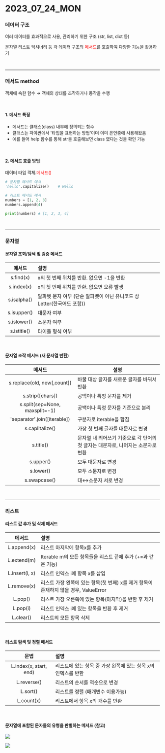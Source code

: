# 2023_07_24_MON

### 데이터 구조

여러 데이터를 효과적으로 사용, 관리하기 위한 구조 (str, list, dict 등)

문자열 리스트 딕셔너리 등 각 데이터 구조의 <span style="color:red">메서드</span>를 호출하여 다양한 기능을 활용하기

<br/>

---

### 메서드 method

객체에 속한 함수 → 객체의 상태를 조작하거나 동작을 수행

<br/>

#### 1. 메서드 특징

- 메서드는 클래스(class) 내부에 정의되는 함수
- 클래스는 파이썬에서 '타입을 표현하는 방법'이며 이미 은연중에 사용해왔음
- 예를 들어 help 함수를 통해 str을 호출해보면 class 였다는 것을 확인 가능

<br/>

#### 2.  메서드 호출 방법

데이터 타입 객체.<span style ="color:red">메서드()</span> 

```python
# 문자열 메서드 예시
'hello'.capitalize()	# Hello

# 리스트 메서드 예시
numbers = [1, 2, 3]
numbers.append(4)

print(numbers) # [1, 2, 3, 4]
```

<br/>

---

### 문자열

#### 문자열 조회/탐색 및 검증 메서드

|   메서드    | 설명                                                         |
| :---------: | :----------------------------------------------------------- |
|  s.find(x)  | x의 첫 번째 위치를 반환. 없으면 -1을 반환                    |
| s.index(x)  | x의 첫 번째 위치를 반환. 없으면 오류 발생                    |
| s.isalpha() | 알파벳 문자 여부 (단순 알파벳이 아닌 유니코드 상 Letter(한국어도 포함)) |
| s.isupper() | 대문자 여부                                                  |
| s.islower() | 소문자 여부                                                  |
| s.istitle() | 타이틀 형식 여부                                             |

<br/>

#### 문자열 조작 메서드 (새 문자열 반환)

|             메서드             | 설명                                                         |
| :----------------------------: | ------------------------------------------------------------ |
|  s.replace(old, new[,count])   | 바꿀 대상 글자를 새로운 글자를 바꿔서 반환                   |
|        s.strip([chars])        | 공백이나 특정 문자를 제거                                    |
| s.split(sep=None, maxsplit=-1) | 공백이나 특정 문자를 기준으로 분리                           |
|  'separator'.join([iterable])  | 구분자로 iterable을 합침                                     |
|        s.caplitalize()         | 가장 첫 번째 글자를 대문자로 변경                            |
|           s.title()            | 문자열 내 띄어쓰기 기준으로 각 단어의 첫 글자는 대문자로, 나머지는 소문자로 변환 |
|           s.upper()            | 모두 대문자로 변경                                           |
|           s.lower()            | 모두 소문자로 변경                                           |
|          s.swapcase()          | 대↔소문자 서로 변경                                          |

<br/>

---

### 리스트

#### 리스트 값 추가 및 삭제 메서드

|     메서드     | 설명                                                         |
| :------------: | :----------------------------------------------------------- |
|  L.append(x)   | 리스트 마지막에 항목x를 추가                                 |
|  L.extend(m)   | Iterable m의 모든 항목들을 리스트 끝에 추가 (+=과 같은 기능) |
| L.insert(i, x) | 리스트 인덱스 i에 항목 x를 삽입                              |
|  L.remove(x)   | 리스트 가장 왼쪽에 있는 항목(첫 번째) x를 제거 항목이 존재하지 않을 경우, ValueError |
|    L.pop()     | 리스트 가장 오른쪽에 있는 항목(마지막)을 반환 후 제거        |
|    L.pop(i)    | 리스트 인덱스 i에 있는 항목을 반환 후 제거                   |
|   L.clear()    | 리스트의 모든 항목 삭제                                      |

<br/>

#### 리스트 탐색 및 정렬 메서드

|          문법          | 설명                                                         |
| :--------------------: | :----------------------------------------------------------- |
| L.index(x, start, end) | 리스트에 있는 항목 중 가장 왼쪽에 있는 항목 x의 인덱스를 반환 |
|      L.reverse()       | 리스트의 순서를 역순으로 변경                                         |
|        L.sort()        | 리스트를 정렬 (매개변수 이용가능)                            |
|       L.count(x)       | 리스트에서 항목 x의 개수를 반환                              |

<br/>

#### 문자열에 포함된 문자들의 유형을 판별하는 메서드 (참고)

![](https://img1.daumcdn.net/thumb/R1280x0/?scode=mtistory2&fname=https%3A%2F%2Fblog.kakaocdn.net%2Fdn%2FbeTNDT%2Fbtsoz79K4kZ%2FVm2UJa1G0mUbIopK0ghKP1%2Fimg.png)

![](https://img1.daumcdn.net/thumb/R1280x0/?scode=mtistory2&fname=https%3A%2F%2Fblog.kakaocdn.net%2Fdn%2FbdZkjZ%2FbtsoxxamFPu%2FEkNkqUgibWm2QTIcSLlMw0%2Fimg.png)

